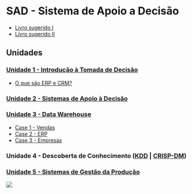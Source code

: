 # SAD - Sistema de Apoio a Decisão

- [Livro sugerido I](https://www.amazon.com.br/Business-Intelligence-An%C3%A1lise-Gest%C3%A3o-Neg%C3%B3cio/dp/8582605196/)
- [Livro sugerido II](https://www.amazon.com.br/Data-Science-para-neg%C3%B3cios-Fawcett/dp/8576089726)

## Unidades
### [Unidade 1 - Introdução à Tomada de Decisão](https://github.com/aasouzaconsult/SAD/blob/main/Unidade%201.md)
- [O que são ERP e CRM?](https://github.com/aasouzaconsult/SAD/blob/main/ERP_CRM.md)
### [Unidade 2 - Sistemas de Apoio à Decisão](https://github.com/aasouzaconsult/SAD/blob/main/Unidade%202.md)
### [Unidade 3 - Data Warehouse](https://medium.com/@aasouzaconsult/aprofundando-em-data-warehouse-65ed2bca9a33)
- [Case 1 - Vendas](https://github.com/aasouzaconsult/SAD/blob/main/DW%20-%20Exemplo%201%20-%20Vendas.md)
- [Case 2 - ERP](https://github.com/aasouzaconsult/SAD/blob/main/bd_erp.bak)
- [Case 3 - Empresas]()
### Unidade 4 - Descoberta de Conhecimento ([KDD](https://medium.com/blog-do-zouza/knowledge-discovery-in-databases-kdd-462ea2775715) | [CRISP-DM](https://medium.com/blog-do-zouza/metodologia-crisp-dm-uma-abordagem-abrangente-para-projetos-de-dados-d7e7135b907e))
### [Unidade 5 - Sistemas de Gestão da Produção](https://github.com/aasouzaconsult/SAD/blob/main/Unidade%205.md)

![](https://blogdozouza.files.wordpress.com/2024/02/sad.png)
